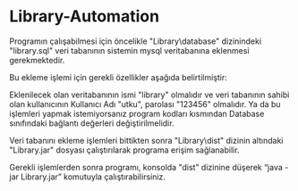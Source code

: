 # Library-Automation

Programın çalışabilmesi için öncelikle "Library\database" dizinindeki
"library.sql" veri tabanının sistemin mysql veritabanına eklenmesi gerekmektedir.

Bu ekleme işlemi için gerekli özellikler aşağıda belirtilmiştir:

Eklenilecek olan veritabanının ismi "library" olmalıdır ve
veri tabanının sahibi olan kullanıcının Kullanıcı Adı "utku",
parolası "123456" olmalıdır. 
Ya da bu işlemleri yapmak istemiyorsanız program kodları kısmından Database sınıfındaki bağlantı değerleri değiştirilmelidir.

Veri tabanını ekleme işlemleri bittikten sonra "Library\dist" dizinin altındaki
"Library.jar" dosyası çalıştırılarak programa erişim sağlanabilir.

Gerekli işlemlerden sonra programı, konsolda "dist" dizinine düşerek “java -jar Library.jar” komutuyla çalıştırabilirsiniz.
